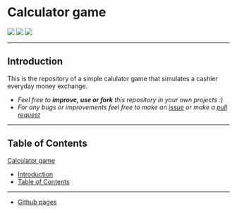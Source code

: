 # Calculator game

![](https://img.shields.io/github/v/release/martinvichnal/calc-game)
![](https://img.shields.io/github/last-commit/martinvichnal/calc-game)
![](https://img.shields.io/github/issues/martinvichnal/calc-game)

---

## Introduction

This is the repository of a simple calulator game that simulates a cashier everyday money exchange.

-   _Feel free to **improve, use or fork** this repository in your own projects :)_
-   _For any bugs or improvements feel free to make an [issue](https://github.com/martinvichnal/pomodoro/issues) or make a [pull request](https://github.com/martinvichnal/pomodoro/pulls)_

---

## Table of Contents

[Calculator game](#calculator-game)
-   [Introduction](#introduction)
-   [Table of Contents](#table-of-contents)

---

- [Github pages](https://github.com/gitname/react-gh-pages)
